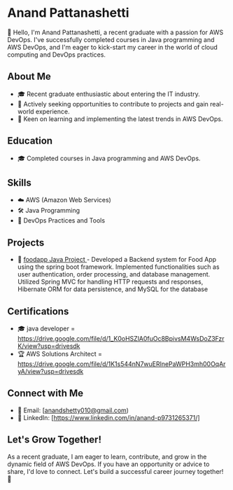 # Anand Pattanashetti

👋 Hello, I'm Anand Pattanashetti, a recent graduate with a passion for AWS DevOps. I've successfully completed courses in Java programming and AWS DevOps, and I'm eager to kick-start my career in the world of cloud computing and DevOps practices.

## About Me

- 🎓 Recent graduate enthusiastic about entering the IT industry.
- 💼 Actively seeking opportunities to contribute to projects and gain real-world experience.
- 🚀 Keen on learning and implementing the latest trends in AWS DevOps.

## Education

- 🎓 Completed courses in Java programming and AWS DevOps.

## Skills

- ☁️ AWS (Amazon Web Services)
- 🛠 Java Programming
- 🤖 DevOps Practices and Tools

## Projects

- 🚀 [foodapp Java Project ](#) - Developed a Backend system for Food App using the spring boot framework. Implemented functionalities
                                   such as user authentication, order processing, and database management. Utilized Spring MVC for handling
                                   HTTP requests and responses, Hibernate ORM for data persistence, and MySQL for the database
## Certifications

- 🎓 java developer =           https://drive.google.com/file/d/1_K0oHSZlA0fuOc8BpivsM4WsDoZ3FzrK/view?usp=drivesdk
- 🏆 AWS Solutions Architect =  https://drive.google.com/file/d/1K1s544nN7wuERlnePaWPH3mh00OqAryA/view?usp=drivesdk 

## Connect with Me

- 📧 Email: [anandshetty010@gmail.com)
- 💼 LinkedIn: [https://www.linkedin.com/in/anand-p9731265371/] 

## Let's Grow Together!

As a recent graduate, I am eager to learn, contribute, and grow in the dynamic field of AWS DevOps. If you have an opportunity or advice to share, I'd love to connect. Let's build a successful career journey together! 🚀
